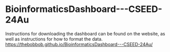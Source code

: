 # BioinformaticsDashboard---CSEED-24Au
Instructions for downloading the dashboard can be found on the website, as well as instructions for how to format the data. 
https://thebobbob.github.io/BioinformaticsDashboard---CSEED-24Au/
